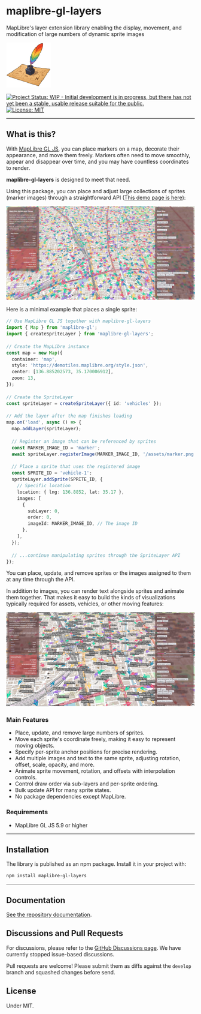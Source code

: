 # maplibre-gl-layers

MapLibre's layer extension library enabling the display, movement, and modification of large numbers of dynamic sprite images

![maplibre-gl-layers](images/maplibre-gl-layers-120.png)

[![Project Status: WIP - Initial development is in progress, but there has not yet been a stable, usable release suitable for the public.](https://www.repostatus.org/badges/latest/wip.svg)](https://www.repostatus.org/#wip)
[![License: MIT](https://img.shields.io/badge/License-MIT-yellow.svg)](https://opensource.org/licenses/MIT)

----

## What is this?

With [MapLibre GL JS](https://maplibre.org/maplibre-gl-js/docs/), you can place markers on a map, decorate their appearance, and move them freely.
Markers often need to move smoothly, appear and disappear over time, and you may have countless coordinates to render.

**maplibre-gl-layers** is designed to meet that need.

Using this package, you can place and adjust large collections of sprites (marker images) through a straightforward API ([This demo page is here](https://kekyo.github.io/maplibre-gl-layers/)):

![demo 1](images/demo1.png)

Here is a minimal example that places a single sprite:

```typescript
// Use MapLibre GL JS together with maplibre-gl-layers
import { Map } from 'maplibre-gl';
import { createSpriteLayer } from 'maplibre-gl-layers';

// Create the MapLibre instance
const map = new Map({
  container: 'map',
  style: 'https://demotiles.maplibre.org/style.json',
  center: [136.885202573, 35.170006912],
  zoom: 13,
});

// Create the SpriteLayer
const spriteLayer = createSpriteLayer({ id: 'vehicles' });

// Add the layer after the map finishes loading
map.on('load', async () => {
  map.addLayer(spriteLayer);

  // Register an image that can be referenced by sprites
  const MARKER_IMAGE_ID = 'marker';
  await spriteLayer.registerImage(MARKER_IMAGE_ID, '/assets/marker.png');

  // Place a sprite that uses the registered image
  const SPRITE_ID = 'vehicle-1';
  spriteLayer.addSprite(SPRITE_ID, {
    // Specific location
    location: { lng: 136.8852, lat: 35.17 },
    images: [
      {
        subLayer: 0,
        order: 0,
        imageId: MARKER_IMAGE_ID, // The image ID
      },
    ],
  });

  // ...continue manipulating sprites through the SpriteLayer API
});
```

You can place, update, and remove sprites or the images assigned to them at any time through the API.

In addition to images, you can render text alongside sprites and animate them together. That makes it easy to build the kinds of visualizations typically required for assets, vehicles, or other moving features:

![demo 2](images/demo2.png)

### Main Features

- Place, update, and remove large numbers of sprites.
- Move each sprite's coordinate freely, making it easy to represent moving objects.
- Specify per-sprite anchor positions for precise rendering.
- Add multiple images and text to the same sprite, adjusting rotation, offset, scale, opacity, and more.
- Animate sprite movement, rotation, and offsets with interpolation controls.
- Control draw order via sub-layers and per-sprite ordering.
- Bulk update API for many sprite states.
- No package dependencies except MapLibre.

### Requirements

- MapLibre GL JS 5.9 or higher

---

## Installation

The library is published as an npm package. Install it in your project with:

```bash
npm install maplibre-gl-layers
```

----

## Documentation

[See the repository documentation](http://github.com/kekyo/maplibre-gl-layers/).

## Discussions and Pull Requests

For discussions, please refer to the [GitHub Discussions page](https://github.com/kekyo/maplibre-gl-layers/discussions). We have currently stopped issue-based discussions.

Pull requests are welcome! Please submit them as diffs against the `develop` branch and squashed changes before send.

## License

Under MIT.
